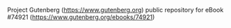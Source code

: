 Project Gutenberg (https://www.gutenberg.org) public repository for
eBook #74921 (https://www.gutenberg.org/ebooks/74921)
